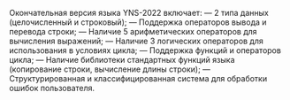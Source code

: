 Окончательная версия языка YNS-2022 включает:
—	2 типа данных (целочисленный и строковый);
—	Поддержка операторов вывода и перевода строки;
—	Наличие 5 арифметических операторов для вычисления выражений;
—	Наличие 3 логических операторов для использования в условиях цикла;
—	Поддержка функций и операторов цикла;
—	Наличие библиотеки стандартных функций языка (копирование строки, вычисление длины строки);
—	Структурированная и классифицированная система для обработки ошибок пользователя.
